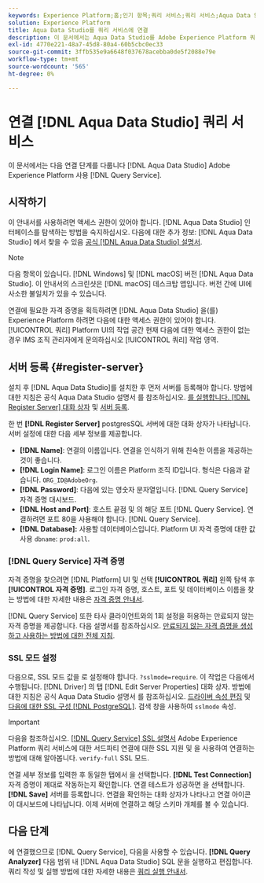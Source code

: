 ```yaml
---
keywords: Experience Platform;홈;인기 항목;쿼리 서비스;쿼리 서비스;Aqua Data Studio;Aqua Data Studio;쿼리 서비스에 연결;
solution: Experience Platform
title: Aqua Data Studio를 쿼리 서비스에 연결
description: 이 문서에서는 Aqua Data Studio를 Adobe Experience Platform 쿼리 서비스와 연결하는 단계를 안내합니다.
exl-id: 4770e221-48a7-45d8-80a4-60b5cbc0ec33
source-git-commit: 3ffb535e9a6648f037678acebba0de5f2088e79e
workflow-type: tm+mt
source-wordcount: '565'
ht-degree: 0%

---
```


# 연결 [!DNL Aqua Data Studio] 쿼리 서비스

이 문서에서는 다음 연결 단계를 다룹니다 [!DNL Aqua Data Studio] Adobe Experience Platform 사용 [!DNL Query Service].

## 시작하기

이 안내서를 사용하려면 액세스 권한이 있어야 합니다. [!DNL Aqua Data Studio] 인터페이스를 탐색하는 방법을 숙지하십시오. 다음에 대한 추가 정보: [!DNL Aqua Data Studio] 에서 찾을 수 있음 [공식 [!DNL Aqua Data Studio] 설명서](https://www.aquaclusters.com/app/home/project/public/aquadatastudio/wikibook/Documentation21.1/page/0/Aqua-Data-Studio-21-1).

>[!NOTE]
>
>다음 항목이 있습니다. [!DNL Windows] 및 [!DNL macOS] 버전 [!DNL Aqua Data Studio]. 이 안내서의 스크린샷은 [!DNL macOS] 데스크탑 앱입니다. 버전 간에 UI에 사소한 불일치가 있을 수 있습니다.

연결에 필요한 자격 증명을 획득하려면 [!DNL Aqua Data Studio] 을(를) Experience Platform 하려면 다음에 대한 액세스 권한이 있어야 합니다. [!UICONTROL 쿼리] Platform UI의 작업 공간 현재 다음에 대한 액세스 권한이 없는 경우 IMS 조직 관리자에게 문의하십시오 [!UICONTROL 쿼리] 작업 영역.

## 서버 등록 {#register-server}

설치 후 [!DNL Aqua Data Studio]를 설치한 후 먼저 서버를 등록해야 합니다. 방법에 대한 지침은 공식 Aqua Data Studio 설명서 를 참조하십시오. [를 실행합니다. [!DNL Register Server] 대화 상자](https://www.aquaclusters.com/app/home/project/public/aquadatastudio/wikibook/Documentation18/page/81/Registering-a-Database-Server#launching_the_register_server_dialog) 및 [서버 등록](https://www.aquaclusters.com/app/home/project/public/aquadatastudio/wikibook/Documentation18/page/81/Registering-a-Database-Server#steps_to_register_a_server_in_aqua_data_studio).

한 번 **[!DNL Register Server]** postgresSQL 서버에 대한 대화 상자가 나타납니다. 서버 설정에 대한 다음 세부 정보를 제공합니다.

- **[!DNL Name]**: 연결의 이름입니다. 연결을 인식하기 위해 친숙한 이름을 제공하는 것이 좋습니다.
- **[!DNL Login Name]**: 로그인 이름은 Platform 조직 ID입니다. 형식은 다음과 같습니다. `ORG_ID@AdobeOrg`.
- **[!DNL Password]**: 다음에 있는 영숫자 문자열입니다. [!DNL Query Service] 자격 증명 대시보드.
- **[!DNL Host and Port]**: 호스트 끝점 및 의 해당 포트 [!DNL Query Service]. 연결하려면 포트 80을 사용해야 합니다. [!DNL Query Service].
- **[!DNL Database]:** 사용할 데이터베이스입니다. Platform UI 자격 증명에 대한 값 사용 `dbname`: `prod:all`.

### [!DNL Query Service] 자격 증명

자격 증명을 찾으려면 [!DNL Platform] UI 및 선택 **[!UICONTROL 쿼리]** 왼쪽 탐색 후 **[!UICONTROL 자격 증명]**. 로그인 자격 증명, 호스트, 포트 및 데이터베이스 이름을 찾는 방법에 대한 자세한 내용은 [자격 증명 안내서](../ui/credentials.md).

[!DNL Query Service] 또한 타사 클라이언트와의 1회 설정을 허용하는 만료되지 않는 자격 증명을 제공합니다. 다음 설명서를 참조하십시오. [만료되지 않는 자격 증명을 생성하고 사용하는 방법에 대한 전체 지침](../ui/credentials.md#non-expiring-credentials).

### SSL 모드 설정

다음으로, SSL 모드 값을 로 설정해야 합니다. `?sslmode=require`. 이 작업은 다음에서 수행됩니다. [!DNL Driver] 의 탭 [!DNL Edit Server Properties] 대화 상자. 방법에 대한 지침은 공식 Aqua Data Studio 설명서 를 참조하십시오. [드라이버 속성 편집](https://www.aquaclusters.com/app/home/project/public/aquadatastudio/wikibook/Documentation13/page/116/PostgreSQL#drivers) 및 [다음에 대한 SSL 구성 [!DNL PostgreSQL]](https://www.aquaclusters.com/app/home/project/public/aquadatastudio/wikibook/Documentation20/page/SSL-Configuration/SSL-Configuration). 검색 창을 사용하여 `sslmode` 속성.

>[!IMPORTANT]
>
>다음을 참조하십시오. [[!DNL Query Service] SSL 설명서](./ssl-modes.md) Adobe Experience Platform 쿼리 서비스에 대한 서드파티 연결에 대한 SSL 지원 및 을 사용하여 연결하는 방법에 대해 알아봅니다. `verify-full` SSL 모드.

연결 세부 정보를 입력한 후 동일한 탭에서 을 선택합니다. **[!DNL Test Connection]** 자격 증명이 제대로 작동하는지 확인합니다. 연결 테스트가 성공하면 을 선택합니다. **[!DNL Save]** 서버를 등록합니다. 연결을 확인하는 대화 상자가 나타나고 연결 아이콘이 대시보드에 나타납니다. 이제 서버에 연결하고 해당 스키마 개체를 볼 수 있습니다.

## 다음 단계

에 연결했으므로 [!DNL Query Service], 다음을 사용할 수 있습니다. **[!DNL Query Analyzer]** 다음 범위 내 [!DNL Aqua Data Studio] SQL 문을 실행하고 편집합니다. 쿼리 작성 및 실행 방법에 대한 자세한 내용은 [쿼리 실행 안내서](../best-practices/writing-queries.md).
